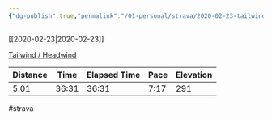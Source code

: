 ```yaml
---
{"dg-publish":true,"permalink":"/01-personal/strava/2020-02-23-tailwind-headwind/"}
---
```



[[2020-02-23\|2020-02-23]]

[Tailwind / Headwind](https://www.strava.com/activities/3129360099)

| Distance | Time  | Elapsed Time | Pace | Elevation |
| -------- | ----- | ------------ | ---- | --------- |
| 5.01     | 36:31 | 36:31        | 7:17 | 291       |




#strava
